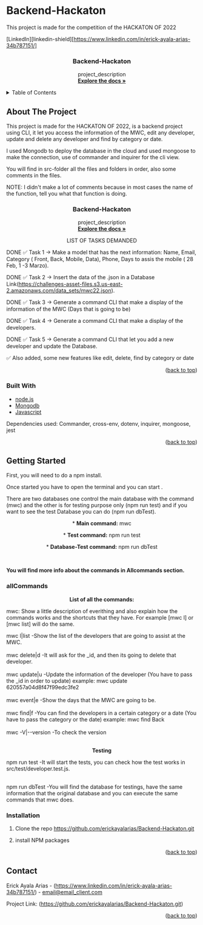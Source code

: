 # Backend-Hackaton
This project is made for the competition of the HACKATON OF 2022
<div id="top"></div>


[LinkedIn][linkedin-shield][https://www.linkedin.com/in/erick-ayala-arias-34b787151/]


<h3 align="center">Backend-Hackaton</h3>  
  <p align="center">
    project_description
    <br />
    <a href="https://github.com/erickayalarias/Backend-Hackaton"><strong>Explore the docs »</strong></a>
    <br />
  </p>
</div>



<!-- TABLE OF CONTENTS -->
<details>
  <summary>Table of Contents</summary>
  <ol>
    <li>
      <a href="#about-the-project">About The Project</a>
      <ul>
        <li><a href="#built-with">Built With</a></li>
      </ul>
    </li>
    <li>
      <a href="#getting-started">Getting Started</a>
      <ul>
        <li><a href="#allCommands">allCommands</a></li>
        <li><a href="#installation">Installation</a></li>
      </ul>
    </li>
    <li><a href="#contact">Contact</a></li>
  </ol>
</details>



<!-- ABOUT THE PROJECT -->
## About The Project


This project is made for the HACKATON OF 2022, is a backend project using CLI, it let you access the information of the MWC, edit any developer, update and delete any developer and find by category or date.

I used Mongodb to deploy the database in the cloud and used mongoose to make the connection, use of commander and inquirer for the cli view.

You will find in src-folder all the files and folders in order, also some comments in the files.

NOTE: I didn't make a lot of comments because in most cases the name of the function, tell you what that function is doing.
<h3 align="center">Backend-Hackaton</h3>  
  <p align="center">
    project_description
    <br />
    <a href="https://github.com/erickayalarias/Backend-Hackaton"><strong>Explore the docs »</strong></a>
    <br />
  </p>
</div>

<p align="center"> LIST OF TASKS DEMANDED</p>

DONE ✅ Task 1 → Make a model that has the next information: Name, Email, Category ( Front, Back, Mobile, Data), Phone, Days to assis the mobile ( 28 Feb, 1 -3 Marzo).

DONE ✅ Task 2 → Insert the data of the .json in a Database Link(https://challenges-asset-files.s3.us-east-2.amazonaws.com/data_sets/mwc22.json).

DONE ✅ Task 3 → Generate a command CLI that make a display of the information of the MWC (Days that is going to be)

DONE ✅ Task 4 → Generate a command CLI that make a display of the developers.

DONE ✅ Task 5 → Generate a command CLI that let you add a new developer and update the Database.

✅ Also added, some new features like edit, delete, find by category or date


<p align="right">(<a href="#top">back to top</a>)</p>



### Built With

* [node.js](https://nodejs.org/)
* [Mongodb](https://www.mongodb.com/)
* [Javascript](https://www.javascript.com/)

Dependencies used:
Commander,
cross-env,
dotenv,
inquirer,
mongoose,
jest

<p align="right">(<a href="#top">back to top</a>)</p>



<!-- GETTING STARTED -->
## Getting Started

First, you will need to do a npm install.

Once started you have to open the terminal and you can start .

There are two databases one control the main database with the command (mwc) and the other is for testing purpose only (npm run test) and if you want to see the test Database you can do (npm run dbTest).


<p align="center">* <b>Main command:</b>  mwc </p>
<p align="center">* <b>Test command:</b> npm run test </p>
<p align="center">* <b>Database-Test command:</b>  npm run dbTest</p>

<br />

<b>You will find more info about the commands in Allcommands section.</b>


### allCommands
<p align="center"><b>List of all the commands:</b> </p>


mwc: Show a little description of everithing and also explain how the commands works and the shortcuts that they have. 
For example [mwc l] or [mwc list] will do the same.  <br />

mwc l|list             -Show the list of the developers that are going to assist at the MWC.<br /> <br />
mwc delete|d           -It will ask for the _id, and then its going to delete that developer.<br /><br />
mwc update|u  <id>     -Update the information of the developer (You have to pass the _id in order to update) example: mwc update 620557a04d8f47f99edc3fe2 <br /><br />
mwc event|e            -Show the days that the MWC are going to be.<br /><br />
mwc find|f <devUser>   -You can find the developers in a certain category or a date (You have to pass the category or the date) example: mwc find Back<br /><br />
mwc -V|--version       -To check the version<br /><br />

<p align="center"><b>Testing</b> </p>


npm run test           -It will start the tests, you can check how the test works in src/test/developer.test.js.<br /><br />

npm run dbTest         -You will find the database for testings, have the same information that the original database and you can execute the same commands that mwc does.

### Installation

1. Clone the repo https://github.com/erickayalarias/Backend-Hackaton.git

2. install NPM packages

<p align="right">(<a href="#top">back to top</a>)</p>



<!-- CONTACT -->
## Contact

Erick Ayala Arias - (https://www.linkedin.com/in/erick-ayala-arias-34b787151/) - email@email_client.com

Project Link: (https://github.com/erickayalarias/Backend-Hackaton.git)

<p align="right">(<a href="#top">back to top</a>)</p>


